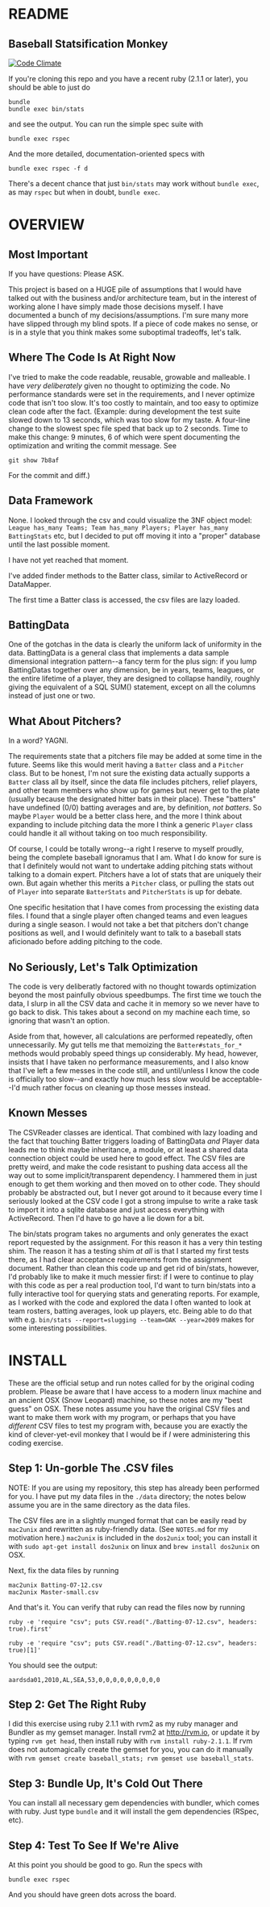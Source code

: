 # README

## Baseball Statsification Monkey

[![Code Climate](https://codeclimate.com/github/dbrady/baseball-statsification-monkey.png)](https://codeclimate.com/github/dbrady/baseball-statsification-monkey)

If you're cloning this repo and you have a recent ruby (2.1.1 or
later), you should be able to just do

    bundle
    bundle exec bin/stats

and see the output. You can run the simple spec suite with

    bundle exec rspec

And the more detailed, documentation-oriented specs with

    bundle exec rspec -f d

There's a decent chance that just `bin/stats` may work without `bundle
exec`, as may `rspec` but when in doubt, `bundle exec`.


# OVERVIEW

## Most Important

If you have questions: Please ASK.

This project is based on a HUGE pile of assumptions that I would have
talked out with the business and/or architecture team, but in the
interest of working alone I have simply made those decisions myself. I
have documented a bunch of my decisions/assumptions. I'm sure many
more have slipped through my blind spots. If a piece of code makes no
sense, or is in a style that you think makes some suboptimal
tradeoffs, let's talk.

## Where The Code Is At Right Now

I've tried to make the code readable, reusable, growable and
malleable. I have _very deliberately_ given no thought to optimizing
the code. No performance standards were set in the requirements, and I
never optimize code that isn't too slow. It's too costly to maintain,
and too easy to optimize clean code after the fact. (Example: during
development the test suite slowed down to 13 seconds, which was too
slow for my taste. A four-line change to the slowest spec file sped
that back up to 2 seconds. Time to make this change: 9 minutes, 6 of
which were spent documenting the optimization and writing the commit
message. See

    git show 7b8af

For the commit and diff.)

## Data Framework

None. I looked through the csv and could visualize the 3NF object
model: `League has_many Teams; Team has_many Players; Player has_many
BattingStats` etc, but I decided to put off moving it into a "proper"
database until the last possible moment.

I have not yet reached that moment.

I've added finder methods to the Batter class, similar to ActiveRecord
or DataMapper.

The first time a Batter class is accessed, the csv files are lazy
loaded.

## BattingData

One of the gotchas in the data is clearly the uniform lack of
uniformity in the data. BattingData is a general class that implements
a data sample dimensional integration pattern--a fancy term for the
plus sign: if you lump BattingDatas together over any dimension, be in
years, teams, leagues, or the entire lifetime of a player, they are
designed to collapse handily, roughly giving the equivalent of a SQL
SUM() statement, except on all the columns instead of just one or two.


## What About Pitchers?

In a word? YAGNI.

The requirements state that a pitchers file may be added at some time
in the future. Seems like this would merit having a `Batter` class and
a `Pitcher` class. But to be honest, I'm not sure the existing data
actually supports a `Batter` class all by itself, since the data file
includes pitchers, relief players, and other team members who show up for games but
never get to the plate (usually because the designated hitter bats in
their place). These "batters" have undefined (0/0) batting averages
and are, by definition, _not batters_. So maybe `Player` would be a
better class here, and the more I think about expanding to include
pitching data the more I think a generic `Player` class could handle
it all without taking on too much responsibility.

Of course, I could be totally wrong--a right I reserve to myself
proudly, being the complete baseball ignoramus that I am. What I do
know for sure is that I definitely would not want to undertake adding
pitching stats without talking to a domain expert. Pitchers have a lot
of stats that are uniquely their own. But again whether this merits a
`Pitcher` class, or pulling the stats out of `Player` into separate
`BatterStats` and `PitcherStats` is up for debate.

One specific hesitation that I have comes from processing the existing
data files. I found that a single player often changed teams and even
leagues during a single season. I would not take a bet that pitchers
don't change positions as well, and I would definitely want to talk to
a baseball stats aficionado before adding pitching to the code.

## No Seriously, Let's Talk Optimization

The code is very deliberatly factored with no thought towards
optimization beyond the most painfully obvious speedbumps. The first
time we touch the data, I slurp in all the CSV data and cache it in
memory so we never have to go back to disk. This takes about a second
on my machine each time, so ignoring that wasn't an option.

Aside from that, however, all calculations are performed repeatedly,
often unnecessarily. My gut tells me that memoizing the
`Batter#stats_for_*` methods would probably speed things up
considerably. My head, however, insists that I have taken no
performance measurements, and I also know that I've left a few messes
in the code still, and until/unless I know the code is officially too
slow--and exactly how much less slow would be acceptable--I'd much
rather focus on cleaning up those messes instead.

## Known Messes

The CSVReader classes are identical. That combined with lazy loading
and the fact that touching Batter triggers loading of BattingData
_and_ Player data leads me to think maybe inheritance, a module, or at
least a shared data connection object could be used here to good
effect. The CSV files are pretty weird, and make the code resistant to
pushing data access all the way out to some implicit/transparent
dependency. I hammered them in just enough to get them working and
then moved on to other code. They should probably be abstracted out,
but I never got around to it because every time I seriously looked at
the CSV code I got a strong impulse to write a rake task to import it
into a sqlite database and just access everything with
ActiveRecord. Then I'd have to go have a lie down for a bit.

The bin/stats program takes no arguments and only generates the exact
report requested by the assignment. For this reason it has a very thin
testing shim. The reason it has a testing shim _at all_ is that I
started my first tests there, as I had clear acceptance requirements
from the assignment document. Rather than clean this code up and get
rid of bin/stats, however, I'd probably like to make it much messier
first: if I were to continue to play with this code as per a real
production tool, I'd want to turn bin/stats into a fully interactive
tool for querying stats and generating reports. For example, as I
worked with the code and explored the data I often wanted to look at
team rosters, batting averages, look up players, etc. Being able to do
that with e.g. `bin/stats --report=slugging --team=OAK --year=2009`
makes for some interesting possibilities.

# INSTALL

These are the official setup and run notes called for by the original
coding problem. Please be aware that I have access to a modern linux
machine and an ancient OSX (Snow Leopard) machine, so these notes are
my "best guess" on OSX. These notes assume you have the original CSV
files and want to make them work with my program, or perhaps that you
have _different_ CSV files to test my program with, because you are
exactly the kind of clever-yet-evil monkey that I would be if _I_ were
administering this coding exercise.

## Step 1: Un-gorble The .CSV files

NOTE: If you are using my repository, this step has already been
performed for you. I have put my data files in the `./data` directory;
the notes below assume you are in the same directory as the data
files.

The CSV files are in a slightly munged format that can be easily read
by `mac2unix` and rewritten as ruby-friendly data. (See `NOTES.md` for
my motivation here.) `mac2unix` is included in the `dos2unix` tool;
you can install it with `sudo apt-get install dos2unix` on linux and
`brew install dos2unix` on OSX.

Next, fix the data files by running

    mac2unix Batting-07-12.csv
    mac2unix Master-small.csv

And that's it. You can verify that ruby can read the files now by
running

`ruby -e 'require "csv"; puts CSV.read("./Batting-07-12.csv", headers:
true).first'`


    ruby -e 'require "csv"; puts CSV.read("./Batting-07-12.csv", headers: true)[1]'

You should see the output:

    aardsda01,2010,AL,SEA,53,0,0,0,0,0,0,0,0,0

## Step 2: Get The Right Ruby

I did this exercise using ruby 2.1.1 with rvm2 as my ruby manager and
Bundler as my gemset manager. Install rvm2 at http://rvm.io, or update
it by typing `rvm get head`, then install ruby with `rvm install
ruby-2.1.1`. If rvm does not automagically create the gemset for you,
you can do it manually with `rvm gemset create baseball_stats; rvm
gemset use baseball_stats`.

## Step 3: Bundle Up, It's Cold Out There

You can install all necessary gem dependencies with bundler, which
comes with ruby. Just type `bundle` and it will install the gem
dependencies (RSpec, etc).

## Step 4: Test To See If We're Alive

At this point you should be good to go. Run the specs with

    bundle exec rspec

And you should have green dots across the board.
